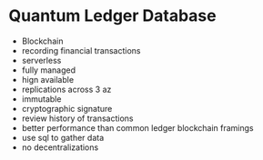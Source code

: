 # Quantum Ledger Database
- Blockchain
- recording financial transactions
- serverless
- fully managed
- hign available
- replications across 3 az
- immutable
- cryptographic signature
- review history of transactions
- better performance than common ledger blockchain framings
- use sql to gather data
- no decentralizations